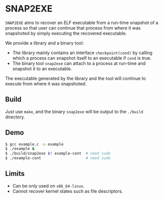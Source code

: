 # SNAP2EXE

`SNAP2EXE` aims to recover an ELF executable from a run-time snapshot of a process so that user can continue that process from where it was snapshoted by simply executing the recovered executable.

We provide a library and a binary tool:
- The library mainly contains an interface `checkpoint(cond)` by calling which a process can snapshot itself to an executable if `cond` is true.
- The binary tool `snap2exe` can attach to a process at run-time and snapshot it to an executable.

The executable generated by the library and the tool will continue to execute from where it was snapshoted.

## Build

Just use `make`, and the binary `snap2exe` will be output to the `./build` directory.

## Demo

```bash
$ gcc example.c -o example
$ ./example &
$ ./build/snap2exe $! example-cont  # need sudo
$ ./example-cont                    # need sudo
```

## Limits

- Can be only used on `x86_64-linux`.
- Cannot recover kernel states such as file descriptors.